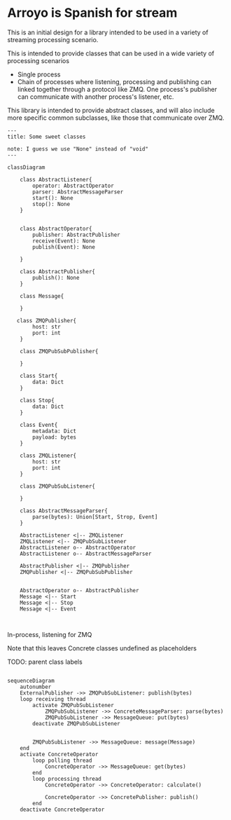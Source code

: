 # Arroyo is Spanish for stream
This is an initial design for a library intended to be used in a variety of streaming processing scenario.


This is intended to provide classes that can be used in a wide variety of processing scenarios
- Single process
- Chain of processes where listening, processing and publishing can linked together through a protocol like ZMQ. One process's publisher can communicate with another process's listener, etc.

This library is intended to provide abstract classes, and will also include more specific common subclasses, like those that communicate over ZMQ.



```mermaid
---
title: Some sweet classes

note: I guess we use "None" instead of "void"
---

classDiagram

    class AbstractListener{
        operator: AbstractOperator
        parser: AbstractMessageParser
        start(): None  
        stop(): None
    }


    class AbstractOperator{
        publisher: AbstractPublisher
        receive(Event): None
        publish(Event): None

    }

    class AbstractPublisher{
        publish(): None
    }

    class Message{

    }

   class ZMQPublisher{
        host: str
        port: int
    }

    class ZMQPubSubPublisher{

    }

    class Start{
        data: Dict
    }
   
    class Stop{
        data: Dict
    }

    class Event{
        metadata: Dict
        payload: bytes
    }

    class ZMQListener{
        host: str
        port: int
    }

    class ZMQPubSubListener{

    }

    class AbstractMessageParser{
        parse(bytes): Union[Start, Strop, Event]
    }

    AbstractListener <|-- ZMQListener
    ZMQListener <|-- ZMQPubSubListener
    AbstractListener o-- AbstractOperator
    AbstractListener o-- AbstractMessageParser

    AbstractPublisher <|-- ZMQPublisher
    ZMQPublisher <|-- ZMQPubSubPublisher


    AbstractOperator o-- AbstractPublisher
    Message <|-- Start
    Message <|-- Stop
    Message <|-- Event 
    

```
##
In-process, listening for ZMQ

Note that this leaves Concrete classes undefined as placeholders

TODO: parent class labels

```mermaid

sequenceDiagram
    autonumber
    ExternalPublisher ->> ZMQPubSubListener: publish(bytes)
    loop receiving thread
        activate ZMQPubSubListener
            ZMQPubSubListener ->> ConcreteMessageParser: parse(bytes)
            ZMQPubSubListener ->> MessageQueue: put(bytes)
        deactivate ZMQPubSubListener

        
        ZMQPubSubListener ->> MessageQueue: message(Message)
    end
    activate ConcreteOperator
        loop polling thread
            ConcreteOperator ->> MessageQueue: get(bytes)
        end
        loop processing thread
            ConcreteOperator ->> ConcreteOperator: calculate()
        
            ConcreteOperator ->> ConcretePublisher: publish()
        end
    deactivate ConcreteOperator
```
